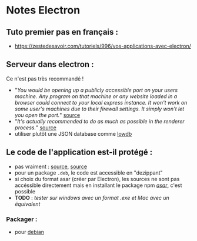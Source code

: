 Notes Electron
==============
 
 Tuto premier pas en français :
 -----------------------------
 
 * https://zestedesavoir.com/tutoriels/996/vos-applications-avec-electron/


Serveur dans electron :
-----------------------

Ce n'est pas très recommandé !

* "_You would be opening up a publicly accessible port on your users machine. Any program on that machine or any website loaded in a browser could connect to your local express instance.
It won't work on some user's machines due to their firewall settings. It simply won't let you open the port._" [source](https://blog.samuelattard.com/using-express-inside-electron/)
* "_It's actually recommended to do as much as possible in the renderer process._" [source](https://www.reddit.com/r/webdev/comments/45z120/what_is_the_best_way_to_make_http_requests_using/)
* utiliser plutôt une JSON database comme [lowdb](https://github.com/typicode/lowdb)

Le code de l'application est-il protégé :
-----------------------------------------

* pas vraiment : [source](https://github.com/electron/electron/issues/2570), [source](https://github.com/electron/electron/issues/3041)
* pour un package `.deb`, le code est accessible en "dezippant"
* si choix du format asar (créer par Electron), les sources ne sont pas accéssible directement mais en installant le package npm _[asar](https://www.npmjs.com/package/asar)_, c'est possible
* __TODO__ : _tester sur windows avec un format .exe et Mac avec un équivalent_

### Packager :

* pour [debian](https://github.com/unindented/electron-installer-debian)


